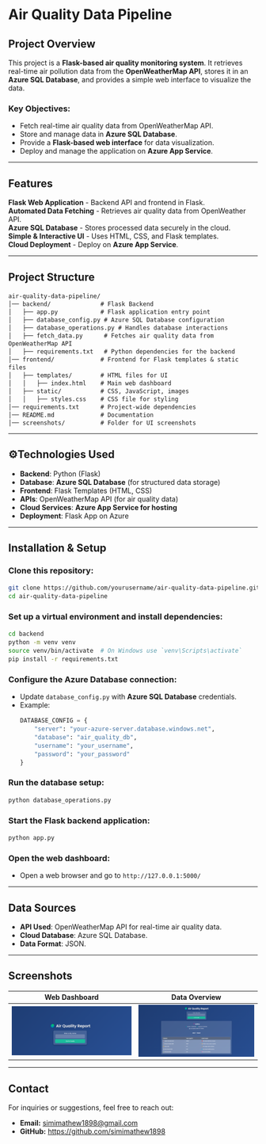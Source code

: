 # Air Quality Data Pipeline

## Project Overview
This project is a **Flask-based air quality monitoring system**. It retrieves real-time air pollution data from the **OpenWeatherMap API**, stores it in an **Azure SQL Database**, and provides a simple web interface to visualize the data.

### Key Objectives:
- Fetch real-time air quality data from OpenWeatherMap API.
- Store and manage data in **Azure SQL Database**.
- Provide a **Flask-based web interface** for data visualization.
- Deploy and manage the application on **Azure App Service**.

---

## Features
**Flask Web Application** - Backend API and frontend in Flask.  
**Automated Data Fetching** - Retrieves air quality data from OpenWeather API.  
**Azure SQL Database** - Stores processed data securely in the cloud.  
**Simple & Interactive UI** - Uses HTML, CSS, and Flask templates.  
**Cloud Deployment** - Deploy on **Azure App Service**.  

---

## Project Structure
```
air-quality-data-pipeline/
│── backend/              # Flask Backend
│   ├── app.py            # Flask application entry point
│   ├── database_config.py # Azure SQL Database configuration
│   ├── database_operations.py # Handles database interactions
│   ├── fetch_data.py      # Fetches air quality data from OpenWeatherMap API
│   ├── requirements.txt   # Python dependencies for the backend
│── frontend/             # Frontend for Flask templates & static files
│   ├── templates/        # HTML files for UI
│   │   ├── index.html    # Main web dashboard
│   ├── static/           # CSS, JavaScript, images
│   │   ├── styles.css    # CSS file for styling
│── requirements.txt      # Project-wide dependencies
│── README.md             # Documentation
│── screenshots/          # Folder for UI screenshots
```

---

## ⚙Technologies Used
- **Backend**: Python (Flask) 
- **Database**: **Azure SQL Database** (for structured data storage)
- **Frontend**: Flask Templates (HTML, CSS)
- **APIs**: OpenWeatherMap API (for air quality data)
- **Cloud Services**: **Azure App Service for hosting**
- **Deployment**: Flask App on Azure

---

## Installation & Setup

### Clone this repository:
```sh
git clone https://github.com/yourusername/air-quality-data-pipeline.git
cd air-quality-data-pipeline
```

### Set up a virtual environment and install dependencies:
```sh
cd backend
python -m venv venv
source venv/bin/activate  # On Windows use `venv\Scripts\activate`
pip install -r requirements.txt
```

### Configure the Azure Database connection:
- Update `database_config.py` with **Azure SQL Database** credentials.
- Example:
  ```python
  DATABASE_CONFIG = {
      "server": "your-azure-server.database.windows.net",
      "database": "air_quality_db",
      "username": "your_username",
      "password": "your_password"
  }
  ```

### Run the database setup:
```sh
python database_operations.py
```

### Start the Flask backend application:
```sh
python app.py
```

### Open the web dashboard:
- Open a web browser and go to `http://127.0.0.1:5000/`

---

## Data Sources
- **API Used**: OpenWeatherMap API for real-time air quality data.
- **Cloud Database**: Azure SQL Database.
- **Data Format**: JSON.

---

## Screenshots
| Web Dashboard | Data Overview |
|--------------|--------------|
| ![Dashboard](screenshots/main.png) | ![Data View](screenshots/page.png) |


---

## Contact
For inquiries or suggestions, feel free to reach out:
- **Email:** simimathew1898@gmail.com
- **GitHub:** https://github.com/simimathew1898
